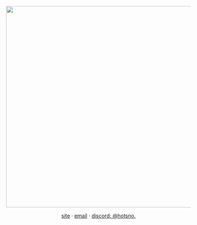 <div align="center">
  <img width="550px" src="https://github.com/user-attachments/assets/a0c78cfb-5b49-4ce8-a480-9256a0809e7b">
  
  [site](https://hotsno.moe) · [email](mailto:2aap3ayt@anonaddy.me) · [discord: @hotsno.](https://discordapp.com/users/974204806480687114)
</div>
